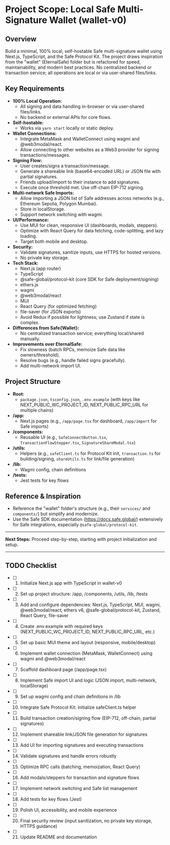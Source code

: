 # Project Scope: Local Safe Multi-Signature Wallet (wallet-v0)

## Overview

Build a minimal, 100% local, self-hostable Safe multi-signature wallet using Next.js, TypeScript, and the Safe Protocol Kit. The project draws inspiration from the "wallet" (EternalSafe) folder but is refactored for speed, maintainability, and modern best practices. No centralized backend or transaction service; all operations are local or via user-shared files/links.

## Key Requirements

- **100% Local Operation:**
  - All signing and data handling in-browser or via user-shared files/links.
  - No backend or external APIs for core flows.
- **Self-hostable:**
  - Works via `yarn start` locally or static deploy.
- **Wallet Connections:**
  - Integrate MetaMask and WalletConnect using wagmi and @web3modal/react.
  - Allow connecting to other websites as a Web3 provider for signing transactions/messages.
- **Signing Flow:**
  - User creates/signs a transaction/message.
  - Generate a shareable link (base64-encoded URL) or JSON file with partial signatures.
  - Friends upload/import to their instance to add signatures.
  - Execute once threshold met. Use off-chain EIP-712 signing.
- **Multi-network Safe Imports:**
  - Allow importing a JSON list of Safe addresses across networks (e.g., Ethereum Sepolia, Polygon Mumbai).
  - Store in localStorage.
  - Support network switching with wagmi.
- **UI/Performance:**
  - Use MUI for clean, responsive UI (dashboards, modals, steppers).
  - Optimize with React Query for data fetching, code-splitting, and lazy loading.
  - Target both mobile and desktop.
- **Security:**
  - Validate signatures, sanitize inputs, use HTTPS for hosted versions.
  - No private key storage.
- **Tech Stack:**
  - Next.js (app router)
  - TypeScript
  - @safe-global/protocol-kit (core SDK for Safe deployment/signing)
  - ethers.js
  - wagmi
  - @web3modal/react
  - MUI
  - React Query (for optimized fetching)
  - file-saver (for JSON exports)
  - Avoid Redux if possible for lightness; use Zustand if state is complex.
- **Differences from Safe{Wallet}:**
  - No centralized transaction service; everything local/shared manually.
- **Improvements over EternalSafe:**
  - Fix slowness (batch RPCs, memoize Safe data like owners/threshold).
  - Resolve bugs (e.g., handle failed signs gracefully).
  - Add multi-network import UI.

## Project Structure

- **Root:**
  - `package.json`, `tsconfig.json`, `.env.example` (with keys like NEXT_PUBLIC_WC_PROJECT_ID, NEXT_PUBLIC_RPC_URL for multiple chains)
- **/app:**
  - Next.js pages (e.g., `/app/page.tsx` for dashboard, `/app/import` for Safe imports)
- **/components:**
  - Reusable UI (e.g., `SafeConnectButton.tsx`, `TransactionFlowStepper.tsx`, `SignatureShareModal.tsx`)
- **/utils:**
  - Helpers (e.g., `safeClient.ts` for Protocol Kit init, `transaction.ts` for building/signing, `shareUtils.ts` for link/file generation)
- **/lib:**
  - Wagmi config, chain definitions
- **/tests:**
  - Jest tests for key flows

## Reference & Inspiration

- Reference the "wallet" folder's structure (e.g., their `services/` and `components/`) but simplify and modernize.
- Use the Safe SDK documentation (https://docs.safe.global/) extensively for Safe integrations, especially `@safe-global/protocol-kit`.

---

**Next Steps:**
Proceed step-by-step, starting with project initialization and setup.

---

## TODO Checklist

- [ ] 1. Initialize Next.js app with TypeScript in wallet-v0
- [ ] 2. Set up project structure: /app, /components, /utils, /lib, /tests
- [ ] 3. Add and configure dependencies: Next.js, TypeScript, MUI, wagmi, @web3modal/react, ethers v6, @safe-global/protocol-kit, Zustand, React Query, file-saver
- [ ] 4. Create .env.example with required keys (NEXT_PUBLIC_WC_PROJECT_ID, NEXT_PUBLIC_RPC_URL, etc.)
- [ ] 5. Set up basic MUI theme and layout (responsive, mobile/desktop)
- [ ] 6. Implement wallet connection (MetaMask, WalletConnect) using wagmi and @web3modal/react
- [ ] 7. Scaffold dashboard page (/app/page.tsx)
- [ ] 8. Implement Safe import UI and logic (JSON import, multi-network, localStorage)
- [ ] 9. Set up wagmi config and chain definitions in /lib
- [ ] 10. Integrate Safe Protocol Kit: initialize safeClient.ts helper
- [ ] 11. Build transaction creation/signing flow (EIP-712, off-chain, partial signatures)
- [ ] 12. Implement shareable link/JSON file generation for signatures
- [ ] 13. Add UI for importing signatures and executing transactions
- [ ] 14. Validate signatures and handle errors robustly
- [ ] 15. Optimize RPC calls (batching, memoization, React Query)
- [ ] 16. Add modals/steppers for transaction and signature flows
- [ ] 17. Implement network switching and Safe list management
- [ ] 18. Add tests for key flows (Jest)
- [ ] 19. Polish UI, accessibility, and mobile experience
- [ ] 20. Final security review (input sanitization, no private key storage, HTTPS guidance)
- [ ] 21. Update README and documentation
